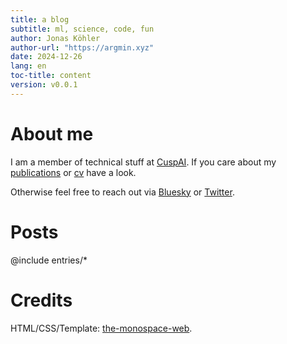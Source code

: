 ```yaml
---
title: a blog 
subtitle: ml, science, code, fun
author: Jonas Köhler
author-url: "https://argmin.xyz"
date: 2024-12-26
lang: en
toc-title: content
version: v0.0.1
---
```


# About me

I am a member of technical stuff at [CuspAI](https://cusp.ai). If you care about my [publications](https://scholar.google.de/citations?user=WNlTdm0AAAAJ&hl=en) or [cv](https://linkedin.com/in/jonkhler) have a look.

Otherwise feel free to reach out via [Bluesky](https://bsky.app/profile/jonkhler.argmin.xyz) or [Twitter](https://twitter.com/jonkhler).


# Posts 

@include entries/*

# Credits

HTML/CSS/Template: [the-monospace-web](https://github.com/owickstrom/the-monospace-web).